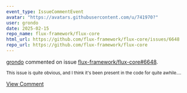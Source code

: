 ```yaml
---
event_type: IssueCommentEvent
avatar: "https://avatars.githubusercontent.com/u/741970?"
user: grondo
date: 2025-02-15
repo_name: flux-framework/flux-core
html_url: https://github.com/flux-framework/flux-core/issues/6648
repo_url: https://github.com/flux-framework/flux-core
---
```


<a href='https://github.com/grondo' target='_blank'>grondo</a> commented on issue <a href='https://github.com/flux-framework/flux-core/issues/6648' target='_blank'>flux-framework/flux-core#6648</a>.

<small>This issue is quite obvious, and I think it's been present in the code for quite awhile....</small>

<a href='https://github.com/flux-framework/flux-core/issues/6648' target='_blank'>View Comment</a>
